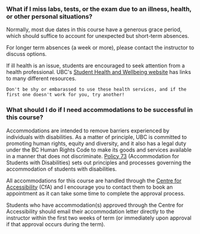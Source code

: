 ### What if I miss labs, tests, or the exam due to an illness, health, or other personal situations?

Normally, most due dates in this course have a generous grace period, which should suffice to account for unexpected but short-term absences.

For longer term absences (a week or more), please contact the instructor to discuss options.

If ill health is an issue, students are encouraged to seek attention from a health professional.  UBC's [Student Health and Wellbeing website](https://students.ubc.ca/health/) has links to many different resources.

```{tip}
Don't be shy or embarassed to use these health services, and if the first one doesn't work for you, try another!
```

### What should I do if I need accommodations to be successful in this course?

Accommodations are intended to remove barriers experienced by individuals with disabilities.
As a matter of principle, UBC is committed to promoting human rights, equity and diversity, and it also has a legal duty under the BC Human Rights Code to make its goods and services available in a manner that does not discriminate.
[Policy 73](https://universitycounsel.ubc.ca/files/2019/02/policy73.pdf) (Accommodation for Students with Disabilities) sets out principles and processes governing the accommodation of students with disabilities.

All accommodations for this course are handled through the [Centre for Accessibility](https://students.ubc.ca/about-student-services/centre-for-accessibility) (CfA) and I encourage you to contact them to book an appointment as it can take some time to complete the approval process.

Students who have accommodation(s) approved through the Centre for Accessibility should email their accommodation letter directly to the instructor within the first two weeks of term (or immediately upon approval if that approval occurs during the term).

<!--
### Compassion

Overall, my philosophy is that I think we could all use some extra compassion and humanity wherever and whenever it's possible.
If you're going through something that is affecting you (in the course or otherwise), you are always welcome to come and talk to me about it. 
If I am not able to help you myself, then I can probably direct you to the right person or resource on campus.
If you need extra help, or extra time to deal with something you're going through, just ask.
You will *never* owe me an explanation about your physical health, mental health, or those of your family members, friends, etc... I will believe you, and I will trust you.
I will not judge you, nor think any less of you.
I will do everything in my power to work out something that is both reasonable and fair. 
This, I promise!
-->